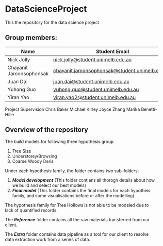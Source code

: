 # DataScienceProject
This the repository for the data science project 

## Group members:
| Name                   |Student Email                                   |
|------------------------|------------------------------------------------|
|Nick Jolly              |nick.jolly@student.unimelb.edu.au               |
|Chayanit Jaroonsophonsak|chayanit.jaroonsophonsak@student.unimelb.edu.au |
|Juan Dai                |juan.dai@student.unimelb.edu.au                 |
|Yuhong Guo	             |yuhong.guo@student.unimelb.edu.au               |
|Yiran Yao               |yiran.yao2@student.unimelb.edu.au               |

Project Supervision
Chris Baker
Michael Kirley
Joyce Zhang 
Marika Benetti-Hille 


## Overview of the repository

The build models for following three hypothesis group:
1. Tree Size
2. Understorey/Browsing
3. Coarse Woody Deris

Under each hypothesis family, the folder contains two sub-folders:
1. **_Model development_** (This folder contians all thorogh details about how we build and select our best models)
2. **_Final model_** (This folder contains the final models for each hypotheis family, and some visualisations before or after the modelling)


The hypothesis family for Tree Hollows is not able to be modeled due to lack of quantified records.

The **_Reference_** folder contains all the raw materials transferred from our client.

The **_Extra_** folder contains data pipeline as a tool for our client to resolve data extraction work from a series of data.


